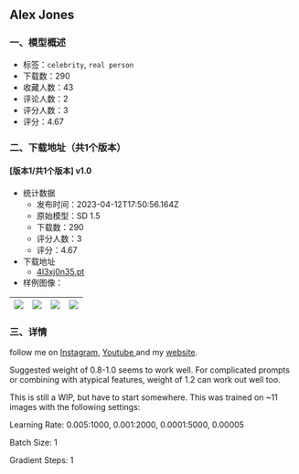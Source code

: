 ## Alex Jones
### 一、模型概述

- 标签：`celebrity`, `real person`
- 下载数：290
- 收藏人数：43
- 评论人数：2
- 评分人数：3
- 评分：4.67

### 二、下载地址（共1个版本）

#### [版本1/共1个版本] v1.0

- 统计数据
  - 发布时间：2023-04-12T17:50:56.164Z
  - 原始模型：SD 1.5
  - 下载数：290
  - 评分人数：3
  - 评分：4.67
- 下载地址
  - [4l3xj0n35.pt](https://civitai.com/api/download/models/43926)
- 样例图像：

| <img src="https://image.civitai.com/xG1nkqKTMzGDvpLrqFT7WA/7dc46332-d70c-4603-8a61-6f86047aae00/width=450/479420.jpeg" /> | <img src="https://image.civitai.com/xG1nkqKTMzGDvpLrqFT7WA/b1d6ddd9-bab8-45fb-0694-982a41040b00/width=450/479693.jpeg" /> | <img src="https://image.civitai.com/xG1nkqKTMzGDvpLrqFT7WA/8052313a-4196-4d0b-87b0-9429981b1800/width=450/479417.jpeg" /> | <img src="https://image.civitai.com/xG1nkqKTMzGDvpLrqFT7WA/37831bf0-85f5-4e6f-b69d-18889551f900/width=450/479415.jpeg" /> |
| ---- | ---- | ---- | ---- |


### 三、详情
<p>follow me on <a target="_blank" rel="ugc" href="https://www.instagram.com/paranoidamerican/">Instagram</a>, <a target="_blank" rel="ugc" href="https://www.youtube.com/@ParanoidAmerican/">Youtube </a>and my <a target="_blank" rel="ugc" href="https://paranoidamerican.com/">website</a>.</p><p></p><p>Suggested weight of 0.8-1.0 seems to work well. For complicated prompts or combining with atypical features, weight of 1.2 can work out well too.</p><p></p><p>This is still a WIP, but have to start somewhere. This was trained on ~11 images with the following settings:</p><p></p><p>Learning Rate: 0.005:1000, 0.001:2000, 0.0001:5000, 0.00005</p><p>Batch Size: 1</p><p>Gradient Steps: 1</p>